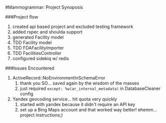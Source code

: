 #Mammogrammar: Project Synoposis

###Project flow
1. created api based project and excluded testing framework
1. added rspec and shoulda support
1. generated Facility model
1. TDD Facility model
1. TDD FDAFacilityImporter
1. TDD FacilitiesController
1. configured sidekiq w/ redis

###Issues Encountered
1. ActiveRecord::NoEnvironmentInSchemaError
    1. thank you SO... saved again by the wisdom of the masses
    1. just required `except: %w(ar_internal_metadata)` in DatabaseCleaner config
1. Yandex geocoding service... hit quota very quickly
    1. started with yandex because it didn't require an API key
    1. set up a Bing Maps account and that worked way better! ehemm... project instructions;)
